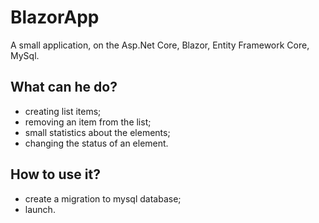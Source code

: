 # BlazorApp

A small application, on the Asp.Net Core, Blazor, Entity Framework Core, MySql.

## What can he do?
- creating list items;
- removing an item from the list;
- small statistics about the elements;
- changing the status of an element.

## How to use it?
- create a migration to mysql database;
- launch.
